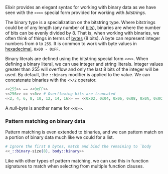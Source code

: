 Elixir provides an elegant syntax for working with binary data as we have seen with the `<<>>` special form provided for working with _bitstrings_.

The binary type is a specialization on the bitstring type. Where bitstrings could be of any length (any number of [bits][wiki-bit]), binaries are where the number of bits can be evenly divided by 8. That is, when working with binaries, we often think of things in terms of [bytes][wiki-byte] (8 bits). A byte can represent integer numbers from `0` to `255`. It is common to work with byte values in [hexadecimal][wiki-hexadecimal], `0x00 - 0xFF`.

Binary literals are defined using the bitstring special form `<<>>`. When defining a binary literal, we can use integer and string literals. Integer values greater than 255 will overflow and only the last 8 bits of the integer will be used. By default, the `::binary` modifier is applied to the value. We can concatenate binaries with the `<>/2` operator.

```elixir
<<255>> == <<0xFF>>
<<256>> == <<0>> # Overflowing bits are truncated
<<2, 4, 6, 8, 10, 12, 14, 16>> == <<0x02, 0x04, 0x06, 0x08, 0x0A, 0x0C, 0x0E, 0x10>>
```

A _null-byte_ is another name for `<<0>>`.

### Pattern matching on binary data

Pattern matching is even extended to binaries, and we can pattern match on a portion of binary data much like we could for a list.

```elixir
# Ignore the first 8 bytes, match and bind the remaining to `body
<<_::binary-size(8), body::binary>>
```

Like with other types of pattern matching, we can use this in function signatures to match when selecting from multiple function clauses.

[wiki-bit]: https://en.wikipedia.org/wiki/Bit
[wiki-byte]: https://en.wikipedia.org/wiki/Byte
[wiki-hexadecimal]: https://en.wikipedia.org/wiki/Hexadecimal
